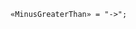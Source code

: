 <!-- This file is generated automatically by infrastructure scripts. Please don't edit by hand. -->

```{ .ebnf .slang-ebnf #MinusGreaterThan }
«MinusGreaterThan» = "->";
```
